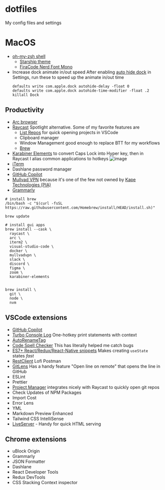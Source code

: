 # dotfiles
My config files and settings

# MacOS 
- [oh-my-zsh shell](https://ohmyz.sh/)
  - [Starship theme](https://starship.rs/guide/)
  - [FiraCode Nerd Font Mono](https://www.nerdfonts.com/font-downloads)
- Increase dock animate in/out speed
  After enabling [auto hide dock](https://www.idownloadblog.com/2018/02/22/how-to-automatically-hide-dock-mac/) in Settings, run these to speed up the animate in/out time 
  ```
  defaults write com.apple.dock autohide-delay -float 0
  defaults write com.apple.dock autohide-time-modifier -float .2
  killall Dock
  ```
  
## Productivity 
- [Arc browser](https://arc.net/)
- [Raycast](https://www.raycast.com/) Spotlight alternative. Some of my favorite features are 
  - [List Repos](https://www.raycast.com/moored/git-repos) for quick opening projects in VSCode
  - Clipboard manager
  - Window Management good enough to replace BTT for my workflows
  - [Brew](https://www.raycast.com/nhojb/brew)
- [Karabiner Elements](https://karabiner-elements.pqrs.org/) to convert Caps Lock into Hyper key, then in Raycast I alias common applications to hotkeys ![image](https://github.com/danielrobertson/dotfiles/assets/3459902/87bb0e34-e6a4-486c-b1c3-cdc5e0513b64)
- [iTerm](https://iterm2.com/)
- Dashlane password manager
- [GitHub Copilot](https://copilot.github.com/)
- [Mullvad VPN](https://mullvad.net/) because it's one of the few not owned by [Kape Technologies (PIA)](https://restoreprivacy.com/kape-technologies-owns-expressvpn-cyberghost-pia-zenmate-vpn-review-sites/)
- [Grammarly](https://www.grammarly.com/)

```
# install brew
/bin/bash -c "$(curl -fsSL https://raw.githubusercontent.com/Homebrew/install/HEAD/install.sh)"

brew update

# install gui apps 
brew install --cask \
  raycast \
  arc \
  iterm2 \
  visual-studio-code \
  docker \
  mullvadvpn \ 
  slack \
  discord \
  figma \
  zoom \
  karabiner-elements 


brew install \
  git \
  node \ 
  nvm 
```

## VSCode extensions 
- [GitHub Copilot](https://copilot.github.com/) 
- [Turbo Console Log](https://marketplace.visualstudio.com/items?itemName=ChakrounAnas.turbo-console-log) One-hotkey print statements with context
- [AutoRenameTag](https://marketplace.visualstudio.com/items?itemName=formulahendry.auto-rename-tag)
- [Code Spell Checker](https://marketplace.visualstudio.com/items?itemName=streetsidesoftware.code-spell-checker) This has literally helped me catch bugs
- [ES7+ React/Redux/React-Native snippets](https://marketplace.visualstudio.com/items?itemName=dsznajder.es7-react-js-snippets) Makes creating `useState` states _fast_
- [RestClient](https://marketplace.visualstudio.com/items?itemName=humao.rest-client) Lofi Postman 
- [GitLens](https://marketplace.visualstudio.com/items?itemName=eamodio.gitlens) Has a handy feature "Open line on remote" that opens the line in GitHub 
- ESLint 
- Prettier
- [Project Manager](https://marketplace.visualstudio.com/items?itemName=alefragnani.project-manager) integrates nicely with Raycast to quickly open git repos
- Check Updates of NPM Packages
- Import Cost
- Error Lens
- YML
- Markdown Preview Enhanced
- Tailwind CSS IntelliSense
- [LiveServer](https://marketplace.visualstudio.com/items?itemName=ritwickdey.LiveServer) - Handy for quick HTML serving 


## Chrome extensions 
- uBlock Origin
- Grammarly
- JSON Formatter
- Dashlane
- React Developer Tools
- Redux DevTools
- CSS Stacking Context inspector
